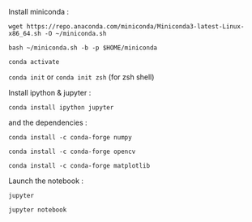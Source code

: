 Install miniconda :

```wget https://repo.anaconda.com/miniconda/Miniconda3-latest-Linux-x86_64.sh -O ~/miniconda.sh```

```bash ~/miniconda.sh -b -p $HOME/miniconda```

```conda activate```

```conda init``` or ```conda init zsh``` (for zsh shell)

Install ipython & jupyter :

```conda install ipython jupyter```

and the dependencies :

```conda install -c conda-forge numpy```

```conda install -c conda-forge opencv```

```conda install -c conda-forge matplotlib```

Launch the notebook :

```jupyter```

```jupyter notebook```